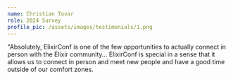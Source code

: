 ```yaml
---
name: Christian Tovar
role: 2024 Survey
profile_pic: /assets/images/testimonials/1.png
---
```


"Absolutely, ElixirConf is one of the few opportunities to actually connect in person with the Elixir community... ElixirConf is special in a sense that it allows us to connect in person and meet new people and have a good time outside of our comfort zones.
